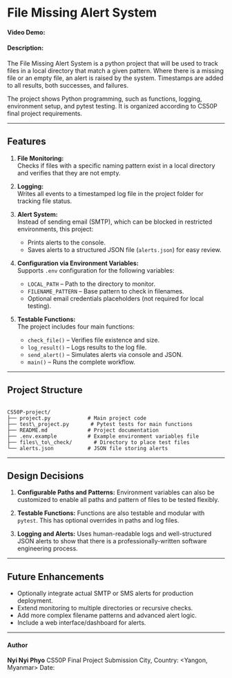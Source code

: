# File Missing Alert System

#### Video Demo: <URL HERE>

#### Description:

The File Missing Alert System is a python project that will be used to track files in a local directory that match a given pattern. Where there is a missing file or an empty file, an alert is raised by the system. Timestamps are added to all results, both successes, and failures.

The project shows Python programming, such as functions, logging, environment setup, and pytest testing. It is organized according to CS50P final project requirements.

---

## Features

1. **File Monitoring:**  
   Checks if files with a specific naming pattern exist in a local directory and verifies that they are not empty.

2. **Logging:**  
   Writes all events to a timestamped log file in the project folder for tracking file status.

3. **Alert System:**  
   Instead of sending email (SMTP), which can be blocked in restricted environments, this project:
   - Prints alerts to the console.
   - Saves alerts to a structured JSON file (`alerts.json`) for easy review.

4. **Configuration via Environment Variables:**  
   Supports `.env` configuration for the following variables:
   - `LOCAL_PATH` – Path to the directory to monitor.
   - `FILENAME_PATTERN` – Base pattern to check in filenames.
   - Optional email credentials placeholders (not required for local testing).

5. **Testable Functions:**  
   The project includes four main functions:
   - `check_file()` – Verifies file existence and size.
   - `log_result()` – Logs results to the log file.
   - `send_alert()` – Simulates alerts via console and JSON.
   - `main()` – Runs the complete workflow.

---

## Project Structure

```

CS50P-project/
├── project.py            # Main project code
├── test\_project.py       # Pytest tests for main functions
├── README.md             # Project documentation
├── .env.example          # Example environment variables file
├── files\_to\_check/       # Directory to place test files
└── alerts.json           # JSON file storing alerts 

```

---

## Design Decisions

1. **Configurable Paths and Patterns:**
    Environment variables can also be customized to enable all paths and pattern of files to be tested flexibly.

2. **Testable Functions:**
   Functions are also testable and modular with `pytest`. This has optional overrides in paths and log files.

3. **Logging and Alerts:**
    Uses human-readable logs and well-structured JSON alerts to show that there is a professionally-written software engineering process.
---

## Future Enhancements

* Optionally integrate actual SMTP or SMS alerts for production deployment.
* Extend monitoring to multiple directories or recursive checks.
* Add more complex filename patterns and advanced alert logic.
* Include a web interface/dashboard for alerts.

---

#### Author

**Nyi Nyi Phyo**
CS50P Final Project Submission
City, Country: \<Yangon, Myanmar>
Date: <Submission Date>

